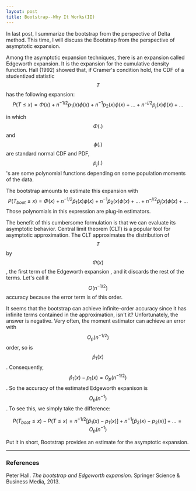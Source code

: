```yaml
---
layout: post
title: Bootstrap--Why It Works(II)
---
```


In last post, I summarize the bootstrap from the perspective of Delta method. This time, I will discuss the Bootstrap from the perspective of asymptotic expansion.

Among the asymptotic expansion techniques, there is an expansion called Edgeworth expansion. It is the expansion for the cumulative density function. Hall (1992) showed that, if Cramer's condition hold, the CDF of a studentized statistic $$T$$ has the following expansion:
$$
P(T\le x) = \Phi(x)+n^{-1/2}p_1(x)\phi(x) + n^{-1}p_2(x)\phi(x)+...+n^{-j/2}p_j(x)\phi(x)+...
$$

in which $$\Phi(.)$$ and $$\phi(.)$$ are standard normal CDF and PDF, $$p_j(.)$$'s are some polynomial functions depending on some population moments of the data.

The bootstrap amounts to estimate this expansion with
$$
P(T_{boot} \le x) = \Phi(x)+n^{-1/2}\hat p_1(x)\phi(x) + n^{-1}\hat p_2(x)\phi(x)+...+n^{-j/2}\hat p_j(x)\phi(x)+...
$$
Those polynomials in this expression are plug-in estimators.

The benefit of this cumbersome formulation is that we can evaluate its asymptotic behavior. Central limit theorem (CLT) is a popular tool for asymptotic approximation. The CLT approximates the distribution of $$T$$ by $$\Phi(x)$$, the first term of the Edgeworth expansion , and it discards the rest of the terms. Let's call it $$O(n^{-1/2})$$ accuracy because the error term is of this order. 

It seems that the bootstrap can achieve infinite-order accuracy since it has infinite terms contained in the approximation, isn't it? Unfortunately, the answer is negative. Very often, the moment estimator can achieve an error with $$O_p(n^{-1/2})$$ order, so is $$\hat p_1(x)$$. Consequently, $$\hat p_1(x)- p_1(x)=O_p(n^{-1/2})$$. So the accuracy of the estimated Edgeworth expanison is $$O_p(n^{-1})$$. To see this, we simply take the difference:

$$
P(T_{boot} \le x) - P(T \le x) = n^{-1/2}[\hat p_1(x)- p_1(x)] + n^{-1}[\hat p_2(x)- p_2(x)]+...= O_p(n^{-1})
$$



Put it in short, Bootstrap provides an estimate for the asymptotic expansion.

  







---
### References

Peter Hall. *The bootstrap and Edgeworth expansion*. Springer Science & Business Media, 2013.
